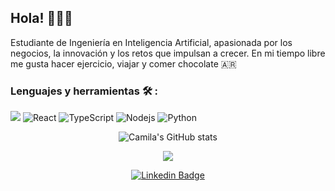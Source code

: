 ## Hola! 👩🏽‍💻 
<p>

Estudiante de Ingeniería en Inteligencia Artificial, apasionada por los negocios, la innovación y los retos que impulsan a crecer. En mi tiempo libre me gusta hacer ejercicio, viajar y comer chocolate 🇦🇷

### Lenguajes y herramientas 🛠️ :

<p>
  <img alt"JavaScript" src="https://img.shields.io/badge/JavaScript-orange"/>
  <img alt="React" src="https://img.shields.io/badge/-React-45b8d8?style=flat-square&logo=react&logoColor=white" />
  <img alt="TypeScript" src="https://img.shields.io/badge/-TypeScript-007ACC?style=flat-square&logo=typescript&logoColor=white" />
  <img alt="Nodejs" src="https://img.shields.io/badge/-Nodejs-43853d?style=flat-square&logo=Node.js&logoColor=white" />
  <img alt="Python" src="https://img.shields.io/badge/python-3670A0?style=for-the-badge&logo=python&logoColor=ffdd54" />
<p>
  
</p>
<div align="center">
  
 ![Camila's GitHub stats](https://github-readme-stats.vercel.app/api?username=imcami&show_icons=true&theme=dracula)


<img src="https://github-readme-stats.vercel.app/api/top-langs/?username=imcami"/>
</div>
 <div align="center">
  <p>
    
  [![Linkedin Badge](https://img.shields.io/badge/-LinkedIn-0e76a8?style=flat-square&logo=Linkedin&logoColor=white)](https://www.linkedin.com/in/camila-lo-nero-09bbaa1b8/)

<p>
</div>




<!--
**lonerocamila/lonerocamila** is a ✨ _special_ ✨ repository because its `README.md` (this file) appears on your GitHub profile.



